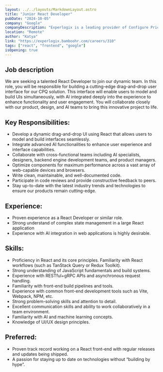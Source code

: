 ```yaml
---
layout: ../../layouts/MarkdownLayout.astro
title: "Junior React Developer"
pubDate: "2024-10-05"
company: "Google"
companyDescription: "Experlogix is a leading provider of Configure Price Quote (CPQ) solutions, dedicated to enhancing the digital commerce experience for businesses worldwide. We specialize in delivering innovative tools that streamline the sales process, empowering our clients to configure complex products and services with ease. As we continue to push the boundaries of what’s possible, we’re integrating advanced AI technologies to create more intuitive and powerful user experiences."
location: "Remote"
author: "Katya"
link: "https://experlogix.bamboohr.com/careers/310"
tags: ["react", "frontend", "google"]
isOpening: true
---
```


## Job description

We are seeking a talented React Developer to join our dynamic team. In this role, you will be responsible for building a cutting-edge drag-and-drop user interface for our CPQ solution. This interface will enable users to model and build UIs simultaneously, with AI integrated deeply into the experience to enhance functionality and user engagement. You will collaborate closely with our product, design, and AI teams to bring this innovative project to life.

## Key Responsibilities:

- Develop a dynamic drag-and-drop UI using React that allows users to model and build interfaces seamlessly.
- Integrate advanced AI functionalities to enhance user experience and interface capabilities.
- Collaborate with cross-functional teams including AI specialists, designers, backend engine development teams, and product managers.
- Optimize components for maximum performance across a vast array of web-capable devices and browsers.
- Write clean, maintainable, and well-documented code.
- Participate in code reviews and provide constructive feedback to peers.
- Stay up-to-date with the latest industry trends and technologies to ensure our products remain cutting-edge.

## Experience:

- Proven experience as a React Developer or similar role.
- Strong understand of complex state management in a large React application
- Experience with AI integration in web applications is highly desirable.

## Skills:

- Proficiency in React and its core principles.
  Familiarity with React workflows (such as TanStack Query or Redux Toolkit).
- Strong understanding of JavaScript fundamentals and build systems.
- Experience with RESTful+gRPC APIs and asynchronous request handling.
- Familiarity with front-end build pipelines and tools.
- Experience with common front-end development tools such as Vite, Webpack, NPM, etc.
- Strong problem-solving skills and attention to detail.
- Excellent communication skills and ability to work collaboratively in a team environment.
- Familiarity with AI and machine learning concepts.
- Knowledge of UI/UX design principles.

## Preferred:

- Proven track record working on a React front-end with regular releases and updates being shipped.
- A passion for staying up to date on technologies without “building by hype”.
